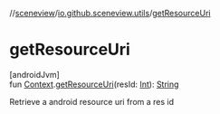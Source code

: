 //[sceneview](../../index.md)/[io.github.sceneview.utils](index.md)/[getResourceUri](get-resource-uri.md)

# getResourceUri

[androidJvm]\
fun [Context](https://developer.android.com/reference/kotlin/android/content/Context.html).[getResourceUri](get-resource-uri.md)(resId: [Int](https://kotlinlang.org/api/latest/jvm/stdlib/kotlin/-int/index.html)): [String](https://kotlinlang.org/api/latest/jvm/stdlib/kotlin/-string/index.html)

Retrieve a android resource uri from a res id
